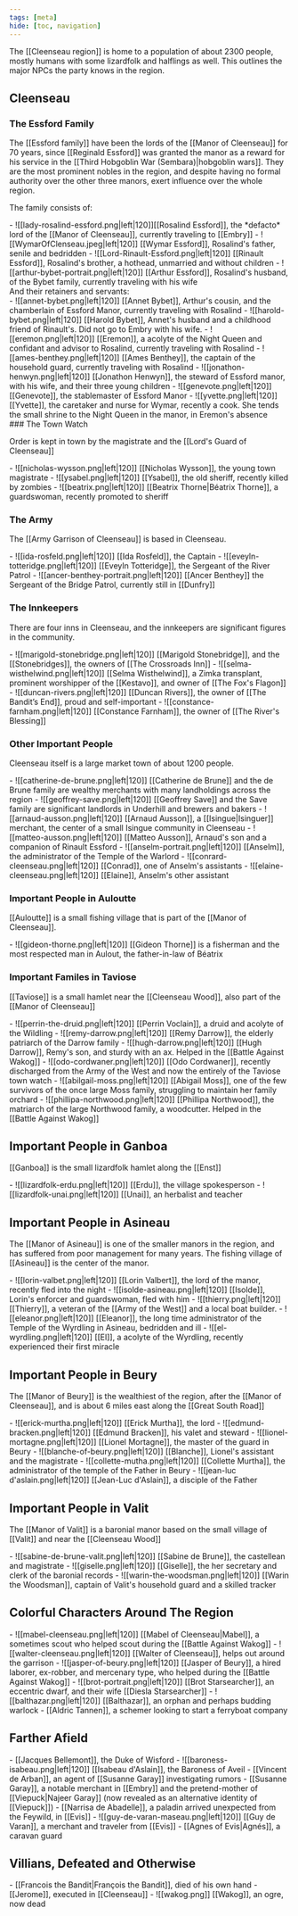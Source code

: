 ```yaml
---
tags: [meta]
hide: [toc, navigation]
---
```

The [[Cleenseau region]] is home to a population of about 2300 people, mostly humans with some lizardfolk and halflings as well. This outlines the major NPCs the party knows in the region.

## Cleenseau

### The Essford Family
The [[Essford family]] have been the lords of the [[Manor of Cleenseau]] for 70 years, since [[Reginald Essford]] was granted the manor as a reward for his service in the [[Third Hobgoblin War (Sembara)|hobgoblin wars]]. They are the most prominent nobles in the region, and despite having no formal authority over the other three manors, exert influence over the whole region.

The family consists of:
<div class="grid cards ext-narrow-margin" markdown>
 - ![[lady-rosalind-essford.png|left|120]][[Rosalind Essford]], the *defacto* lord of the [[Manor of Cleenseau]], currently traveling to [[Embry]]
 - ![[WymarOfClenseau.jpeg|left|120]] [[Wymar Essford]], Rosalind's father, senile and bedridden
 - ![[Lord-Rinault-Essford.png|left|120]] [[Rinault Essford]], Rosalind's brother, a hothead, unmarried and without children
 - ![[arthur-bybet-portrait.png|left|120]] [[Arthur Essford]], Rosalind's husband, of the Bybet family, currently traveling with his wife
</div>
And their retainers and servants:
<div class="grid cards ext-narrow-margin" markdown>
 - ![[annet-bybet.png|left|120]]  [[Annet Bybet]], Arthur's cousin, and the chamberlain of Essford Manor, currently traveling with Rosalind
 - ![[harold-bybet.png|left|120]]  [[Harold Bybet]], Annet's husband and a childhood friend of Rinault's. Did not go to Embry with his wife.
 - ![[eremon.png|left|120]]  [[Eremon]], a acolyte of the Night Queen and confidant and advisor to Rosalind, currently traveling with Rosalind
 - ![[ames-benthey.png|left|120]] [[Ames Benthey]], the captain of the household guard, currently traveling with Rosalind
 - ![[jonathon-henwyn.png|left|120]]  [[Jonathon Henwyn]], the steward of Essford manor, with his wife, and their three young children
 - ![[genevote.png|left|120]]  [[Genevote]], the stablemaster of Essford Manor
 - ![[yvette.png|left|120]]  [[Yvette]], the caretaker and nurse for Wymar, recently a cook. She tends the small shrine to the Night Queen in the manor, in Eremon's absence
</div>
### The Town Watch

Order is kept in town by the magistrate and the [[Lord's Guard of Cleenseau]]
<div class="grid cards ext-narrow-margin" markdown>
 - ![[nicholas-wysson.png|left|120]] [[Nicholas Wysson]], the young town magistrate
 - ![[ysabel.png|left|120]] [[Ysabel]], the old sheriff, recently killed by zombies
 - ![[beatrix.png|left|120]] [[Beatrix Thorne|Béatrix Thorne]], a guardswoman, recently promoted to sheriff
</div>

### The Army
The [[Army Garrison of Cleenseau]] is based in Cleenseau.
<div class="grid cards ext-narrow-margin" markdown>
 - ![[ida-rosfeld.png|left|120]] [[Ida Rosfeld]], the Captain
 - ![[eveyln-totteridge.png|left|120]] [[Eveyln Totteridge]], the Sergeant of the River Patrol
 - ![[ancer-benthey-portrait.png|left|120]] [[Ancer Benthey]] the Sergeant of the Bridge Patrol, currently still in [[Dunfry]]
</div>

### The Innkeepers
There are four inns in Cleenseau, and the innkeepers are significant figures in the community.

<div class="grid cards ext-narrow-margin" markdown>
 - ![[marigold-stonebridge.png|left|120]] [[Marigold Stonebridge]], and the [[Stonebridges]], the owners of [[The Crossroads Inn]]
 - ![[selma-wisthelwind.png|left|120]] [[Selma Wisthelwind]], a Zimka transplant, prominent worshipper of the [[Kestavo]], and owner of [[The Fox's Flagon]]
 - ![[duncan-rivers.png|left|120]] [[Duncan Rivers]], the owner of [[The Bandit’s End]], proud and self-important
 - ![[constance-farnham.png|left|120]] [[Constance Farnham]], the owner of [[The River's Blessing]]
</div>

### Other Important People
Cleenseau itself is a large market town of about 1200 people.

<div class="grid cards ext-narrow-margin" markdown>
 - ![[catherine-de-brune.png|left|120]] [[Catherine de Brune]] and the de Brune family are wealthy merchants with many landholdings across the region
 - ![[geoffrey-save.png|left|120]] [[Geoffrey Save]] and the Save family are significant landlords in Underhill and brewers and bakers
 - ![[arnaud-ausson.png|left|120]] [[Arnaud Ausson]], a [[Isingue|Isinguer]] merchant, the center of a small Isingue community in Cleenseau
 - ![[matteo-ausson.png|left|120]]  [[Matteo Ausson]], Arnaud's son and a companion of Rinault Essford
 - ![[anselm-portrait.png|left|120]] [[Anselm]], the administrator of the Temple of the Warlord 
 - ![[conrard-cleenseau.png|left|120]] [[Conrad]], one of Anselm's assistants
 - ![[elaine-cleenseau.png|left|120]] [[Elaine]], Anselm's other assistant
</div>

### Important People in Auloutte
[[Auloutte]] is a small fishing village that is part of the [[Manor of Cleenseau]].

<div class="grid cards ext-narrow-margin" markdown>
 - ![[gideon-thorne.png|left|120]] [[Gideon Thorne]] is a fisherman and the most respected man in Aulout, the father-in-law of Béatrix
</div>

### Important Familes in Taviose
[[Taviose]] is a small hamlet near the [[Cleenseau Wood]], also part of the [[Manor of Cleenseau]]

<div class="grid cards ext-narrow-margin" markdown>
 - ![[perrin-the-druid.png|left|120]] [[Perrin Voclain]], a druid and acolyte of the Wildling
 - ![[remy-darrow.png|left|120]] [[Remy Darrow]], the elderly patriarch of the Darrow family
 - ![[hugh-darrow.png|left|120]] [[Hugh Darrow]], Remy's son, and sturdy with an ax. Helped in the [[Battle Against Wakog]]
 - ![[odo-cordwaner.png|left|120]] [[Odo Cordwaner]], recently discharged from the Army of the West and now the entirely of the Taviose town watch
 - ![[abilgail-moss.png|left|120]] [[Abigail Moss]], one of the few survivors of the once large Moss family, struggling to maintain her family orchard
 - ![[phillipa-northwood.png|left|120]] [[Phillipa Northwood]], the matriarch of the large Northwood family, a woodcutter. Helped in the [[Battle Against Wakog]]
</div>

## Important People in Ganboa
[[Ganboa]] is the small lizardfolk hamlet along the [[Enst]]

<div class="grid cards ext-narrow-margin" markdown>
 - ![[lizardfolk-erdu.png|left|120]] [[Erdu]], the village spokesperson
 - ![[lizardfolk-unai.png|left|120]] [[Unai]], an herbalist and teacher
</div>

## Important People in Asineau
The [[Manor of Asineau]] is one of the smaller manors in the region, and has suffered from poor management for many years. The fishing village of [[Asineau]] is the center of the manor.

<div class="grid cards ext-narrow-margin" markdown>
 - ![[lorin-valbet.png|left|120]] [[Lorin Valbert]], the lord of the manor, recently fled into the night
 - ![[isolde-asineau.png|left|120]] [[Isolde]], Lorin's enforcer and guardswoman, fled with him
 - ![[thierry.png|left|120]] [[Thierry]], a veteran of the [[Army of the West]] and a local boat builder. 
 - ![[eleanor.png|left|120]] [[Eleanor]], the long time administrator of the Temple of the Wyrdling in Asineau, bedridden and ill
 - ![[el-wyrdling.png|left|120]] [[El]], a acolyte of the Wyrdling, recently experienced their first miracle
</div>

## Important People in Beury
The [[Manor of Beury]] is the wealthiest of the region, after the [[Manor of Cleenseau]], and is about 6 miles east along the [[Great South Road]]

<div class="grid cards ext-narrow-margin" markdown>
 - ![[erick-murtha.png|left|120]] [[Erick Murtha]], the lord
 - ![[edmund-bracken.png|left|120]] [[Edmund Bracken]], his valet and steward
 - ![[lionel-mortagne.png|left|120]] [[Lionel Mortagne]], the master of the guard in Beury
 - ![[blanche-of-beury.png|left|120]] [[Blanche]], Lionel's assistant and the magistrate
 - ![[collette-mutha.png|left|120]] [[Collette Murtha]], the administrator of the temple of the Father in Beury
 - ![[jean-luc d'aslain.png|left|120]] [[Jean-Luc d'Aslain]], a disciple of the Father
</div>

## Important People in Valit
The [[Manor of Valit]] is a baronial manor based on the small village of [[Valit]] and near the [[Cleenseau Wood]]

<div class="grid cards ext-narrow-margin" markdown>
 - ![[sabine-de-brune-valit.png|left|120]] [[Sabine de Brune]], the castellean and magistrate
 - ![[giselle.png|left|120]] [[Giselle]], the her secretary and clerk of the baronial records 
 - ![[warin-the-woodsman.png|left|120]] [[Warin the Woodsman]], captain of Valit's household guard and a skilled tracker
</div>

## Colorful Characters Around The Region

<div class="grid cards ext-narrow-margin" markdown>
 - ![[mabel-cleenseau.png|left|120]] [[Mabel of Cleenseau|Mabel]], a sometimes scout who helped scout during the [[Battle Against Wakog]]
 - ![[walter-cleenseau.png|left|120]] [[Walter of Cleenseau]], helps out around the garrison
 - ![[jasper-of-beury.png|left|120]] [[Jasper of Beury]], a hired laborer, ex-robber, and mercenary type, who helped during the [[Battle Against Wakog]]
 - ![[brot-portrait.png|left|120]] [[Brot Starsearcher]], an eccentric dwarf, and their wife [[Diesla Starsearcher]]
 - ![[balthazar.png|left|120]] [[Balthazar]], an orphan and perhaps budding warlock
 - [[Aldric Tannen]], a schemer looking to start a ferryboat company
</div>

## Farther Afield
<div class="grid cards ext-narrow-margin" markdown>
 - [[Jacques Bellemont]], the Duke of Wisford
 - ![[baroness-isabeau.png|left|120]] [[Isabeau d'Aslain]], the Baroness of Aveil
 - [[Vincent de Arban]], an agent of [[Susanne Garay]] investigating rumors
 - [[Susanne Garay]], a notable merchant in [[Embry]] and the pretend-mother of [[Viepuck|Najeer Garay]] (now revealed as an alternative identity of [[Viepuck]])
 - [[Narrisa de Abadelle]], a paladin arrived unexpected from the Feywild, in [[Evis]]
 - ![[guy-de-varan-maseau.png|left|120]] [[Guy de Varan]], a merchant and traveler from [[Evis]]
 - [[Agnes of Evis|Agnés]], a caravan guard
</div>

## Villians, Defeated and Otherwise
<div class="grid cards ext-narrow-margin" markdown>
  - [[Francois the Bandit|François the Bandit]], died of his own hand
  - [[Jerome]], executed in [[Cleenseau]]
  - ![[wakog.png]] [[Wakog]], an ogre, now dead
</div>
